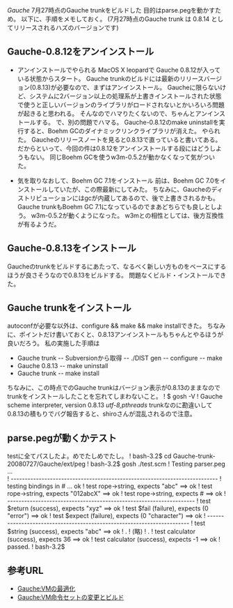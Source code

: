 *Gauche* 7月27時点のGauche trunkをビルドした
目的はparse.pegを動かすため。
以下に、手順をメモしておく。
(7月27時点のGauche trunk は 0.8.14 としてリリースされるハズのバージョンです)

## Gauche-0.8.12をアンインストール
- アンインストールでやられる
MacOS X leopardで Gauche 0.8.12が入っている状態からスタート。
Gauche trunkのビルドには最新のリリースバージョン(0.8.13)が必要なので、まずはアンインストール。
Gaucheに限らないけど、システムに2バージョン以上の処理系が上書きインストールされた状態で使うと正しいバージョンのライブラリがロードされないとかいろいろ問題が起きると思われる。
そんなのでハマりたくないので、ちゃんとアンインストールする。
で、別の問題でハマる。
Gauche-0.8.12のmake uninstallを実行すると、Boehm GCのダイナミックリンクライブラリが消えた。
やられた。
Gaucheのリリースノートを見ると0.8.13で直っていると書いてある。
だからといって、今回の件は0.8.12をアンインストールする段にはどうしようもない。
同じBoehm GCを使うw3m-0.5.2が動かなくなって気がついた。

- 気を取りなおして、Boehm GC 7.1をインストール
前は、Boehm GC 7.0をインストールしていたが、この際最新にしてみた。
ちなみに、Gaucheのディストリビューションにはgcが内蔵してあるので、後で上書きされるかも。
Gauche trunkもBoehm GC 7.1になっているのでまあどちらでも良しとしよう。
w3m-0.5.2が動くようになった。
w3mとの相性としては、後方互換性が有るようだ。

## Gauche-0.8.13をインストール
Gaucheのtrunkをビルドするにあたって、なるべく新しい方ものをベースにするほうが良さそうなので0.8.13をビルドする。
問題なくビルド・インストールできた。

## Gauche trunkをインストール
autoconfが必要な以外は、configure && make && make installできた。
ちなみに、ポイントだけ書いておくと、0.8.13アンインストールもちゃんとやるほうが良いだろう。
私の実施した手順は
- Gauche trunk
-- Subversionから取得
-- ./DIST gen
-- configure
-- make
- Gauche 0.8.13
-- make uninstall
- Gauche trunk
-- make install

ちなみに、この時点でのGauche trunkはバージョン表示が0.8.13のままなのでtrunkをインストールしたことを忘れてしまわないこと。
! $ gosh -V
! Gauche scheme interpreter, version 0.8.13 *utf-8,pthreads*
trunkなのに勘違いして0.8.13の積もりでバグ報告すると、shiroさんが混乱されるので注意。

## parse.pegが動くかテスト
testに全てパスしたよ。めでたしめでたし。
! bash-3.2$ cd Gauche-trunk-20080727/Gauche/ext/peg
! bash-3.2$ gosh ./test.scm 
! Testing parser.peg ...                                           
! <peg>--------------------------------------------------------------------------
! testing bindings in #<module parser.peg> ... ok
! test rope->string, expects "abc" ==> ok
! test rope->string, expects "012abcX" ==> ok
! test rope->string, expects #<error> ==> ok
! <primitives>-------------------------------------------------------------------
! test $return (success), expects "xyz" ==> ok
! test $fail (failure), expects (0 "error") ==> ok
! test $expect (failure), expects (0 "character") ==> ok
! <string>-----------------------------------------------------------------------
! test $string (success), expects "abc" ==> ok
!   .
!  (略)
!   .
! test calculator (success), expects 36 ==> ok
! test calculator (success), expects -1 ==> ok
! passed.
! bash-3.2$ 

## 参考URL
- [Gauche:VMの最適化](http://practical-scheme.net/wiliki/wiliki.cgi?Gauche%3aVM%e3%81%ae%e6%9c%80%e9%81%a9%e5%8c%96)
- [Gauche:VM命令セットの変更とビルド](http://practical-scheme.net/wiliki/wiliki.cgi?Gauche%3AVM%E5%91%BD%E4%BB%A4%E3%82%BB%E3%83%83%E3%83%88%E3%81%AE%E5%A4%89%E6%9B%B4%E3%81%A8%E3%83%93%E3%83%AB%E3%83%89)
